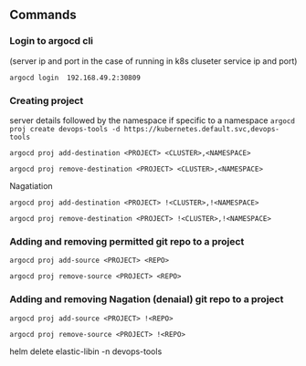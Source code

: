 ## Commands
### Login to argocd cli
(server ip and port in the case of running in k8s cluseter service ip and port)

`argocd login  192.168.49.2:30809`

### Creating project
server details followed by the namespace if specific to a namespace
`argocd proj create devops-tools -d https://kubernetes.default.svc,devops-tools`

`argocd proj add-destination <PROJECT> <CLUSTER>,<NAMESPACE>`

`argocd proj remove-destination <PROJECT> <CLUSTER>,<NAMESPACE>`

Nagatiation

`argocd proj add-destination <PROJECT> !<CLUSTER>,!<NAMESPACE>`

`argocd proj remove-destination <PROJECT> !<CLUSTER>,!<NAMESPACE>`

### Adding and removing permitted git repo to a project
`argocd proj add-source <PROJECT> <REPO>`

`argocd proj remove-source <PROJECT> <REPO>`

### Adding and removing Nagation (denaial) git repo to a project
`argocd proj add-source <PROJECT> !<REPO>`

`argocd proj remove-source <PROJECT> !<REPO>`





helm delete elastic-libin -n devops-tools
